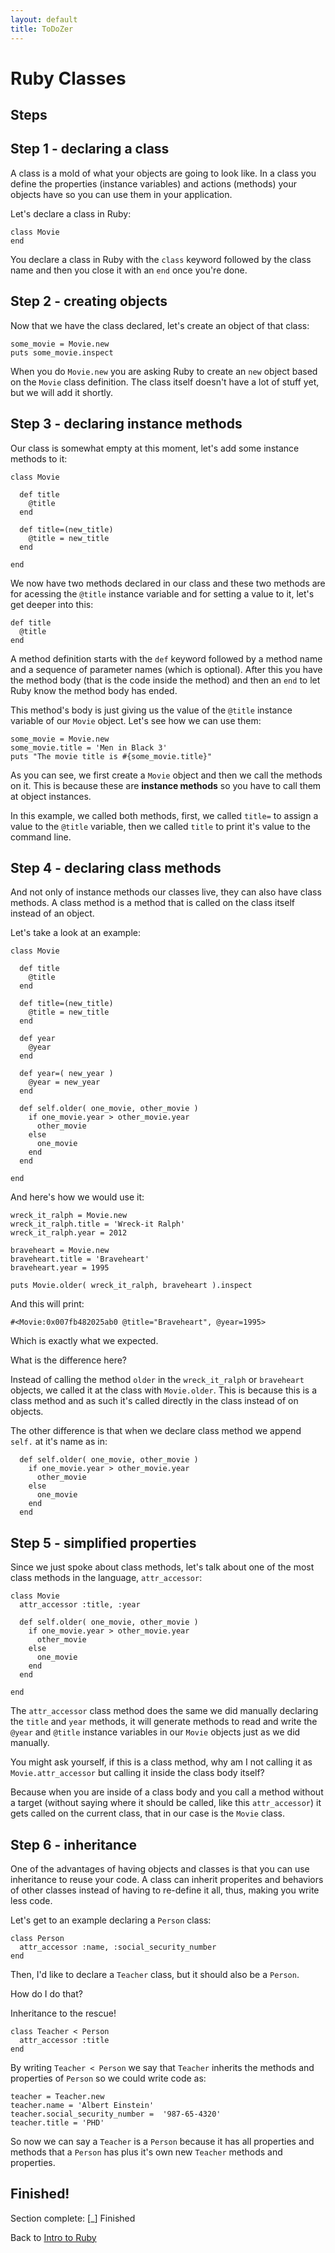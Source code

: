 ```yaml
---
layout: default
title: ToDoZer
---
```


#  Ruby Classes
## Steps

## Step 1 - declaring a class

A class is a mold of what your objects are going to look like. In a class you
define the properties (instance variables) and actions (methods) your objects 
have so you can use them in your application.

Let's declare a class in Ruby:


    class Movie
    end


You declare a class in Ruby with the `class` keyword followed by the class name
and then you close it with an `end` once you're done.

## Step 2 - creating objects

Now that we have the class declared, let's create an object of that class:


    some_movie = Movie.new
    puts some_movie.inspect


When you do `Movie.new` you are asking Ruby to create an `new` object based on the
`Movie` class definition. The class itself doesn't have a lot of stuff yet, but 
we will add it shortly.

## Step 3 - declaring instance methods

Our class is somewhat empty at this moment, let's add some instance methods to it:


    class Movie

      def title
        @title
      end

      def title=(new_title)
        @title = new_title
      end

    end


We now have two methods declared in our class and these two methods are for
acessing the `@title` instance variable and for setting a value to it, let's get
deeper into this:


    def title
      @title
    end


A method definition starts with the `def` keyword followed by a method name and
a sequence of parameter names (which is optional). After this you have the method
body (that is the code inside the method) and then an `end` to let Ruby know
the method body has ended.

This method's body is just giving us the value of the `@title` instance variable
of our `Movie` object. Let's see how we can use them:


    some_movie = Movie.new
    some_movie.title = 'Men in Black 3'
    puts "The movie title is #{some_movie.title}"


As you can see, we first create a `Movie` object and then we call the methods
on it. This is because these are **instance methods** so you have to call them
at object instances.

In this example, we called both methods, first, we called `title=` to assign a 
value to the `@title` variable, then we called `title` to print it's value to 
the command line.

## Step 4 - declaring class methods

And not only of instance methods our classes live, they can also have class methods.
A class method is a method that is called on the class itself instead of an object.

Let's take a look at an example:


    class Movie

      def title
        @title
      end

      def title=(new_title)
        @title = new_title
      end  

      def year
        @year
      end

      def year=( new_year )
        @year = new_year
      end

      def self.older( one_movie, other_movie )
        if one_movie.year > other_movie.year
          other_movie
        else
          one_movie
        end
      end

    end


And here's how we would use it:

    wreck_it_ralph = Movie.new
    wreck_it_ralph.title = 'Wreck-it Ralph'
    wreck_it_ralph.year = 2012

    braveheart = Movie.new
    braveheart.title = 'Braveheart'
    braveheart.year = 1995

    puts Movie.older( wreck_it_ralph, braveheart ).inspect


And this will print:

    #<Movie:0x007fb482025ab0 @title="Braveheart", @year=1995>


Which is exactly what we expected.

What is the difference here?

Instead of calling the method `older` in the `wreck_it_ralph` or `braveheart` 
objects, we called it at the class with `Movie.older`. This is because this is 
a class method and as such it's called directly in the class instead of on objects.

The other difference is that when we declare class method we append `self.` at it's 
name as in:


      def self.older( one_movie, other_movie )
        if one_movie.year > other_movie.year
          other_movie
        else
          one_movie
        end
      end


## Step 5 - simplified properties

Since we just spoke about class methods, let's talk about one of the most class 
methods in the language, `attr_accessor`:

    class Movie
      attr_accessor :title, :year

      def self.older( one_movie, other_movie )
        if one_movie.year > other_movie.year
          other_movie
        else
          one_movie
        end
      end

    end


The `attr_accessor` class method does the same we did manually declaring the 
`title` and `year` methods, it will generate methods to read and write the 
`@year` and `@title` instance variables in our `Movie` objects just as we did
manually.

You might ask yourself, if this is a class method, why am I not calling it 
as `Movie.attr_accessor` but calling it inside the class body itself?

Because when you are inside of a class body and you call a method without a 
target (without saying where it should be called, like this `attr_accessor`) it
gets called on the current class, that in our case is the `Movie` class.

## Step 6 - inheritance

One of the advantages of having objects and classes is that you can use inheritance
to reuse your code. A class can inherit properites and behaviors of other classes
instead of having to re-define it all, thus, making you write less code.

Let's get to an example declaring a `Person` class:

    class Person
      attr_accessor :name, :social_security_number
    end


Then, I'd like to declare a `Teacher` class, but it should also be a `Person`. 

How do I do that? 

Inheritance to the rescue!

    class Teacher < Person
      attr_accessor :title
    end


By writing `Teacher < Person` we say that `Teacher` inherits the methods and 
properties of `Person` so we could write code as:


    teacher = Teacher.new
    teacher.name = 'Albert Einstein'
    teacher.social_security_number =  '987-65-4320'
    teacher.title = 'PHD'


So now we can say a `Teacher` is a `Person` because it has all properties
and methods that a `Person` has plus it's own new `Teacher` methods and properties.

## Finished!

Section complete: \[_\] Finished

Back to [Intro to Ruby](intro-to-ruby.html)

